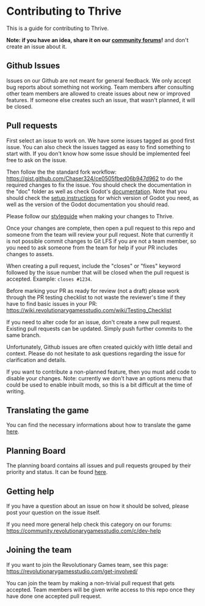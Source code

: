 # Contributing to Thrive

This is a guide for contributing to Thrive.

__Note: if you have an idea, share it on our [community
forums](https://community.revolutionarygamesstudio.com/)!__ and don't
create an issue about it.

## Github Issues

Issues on our Github are not meant for general feedback. We only
accept bug reports about something not working. Team members after
consulting other team members are allowed to create issues about new
or improved features. If someone else creates such an issue, that
wasn't planned, it will be closed.

## Pull requests

First select an issue to work on. We have some issues tagged as good
first issue. You can also check the issues tagged as easy to find
something to start with. If you don't know how some issue should be
implemented feel free to ask on the issue.

Then follow the the standard fork workflow:
https://gist.github.com/Chaser324/ce0505fbed06b947d962 to do the
required changes to fix the issue. You should check the documentation
in the "doc" folder as well as check Godot's
[documentation](https://docs.godotengine.org/en/stable/). Note that
you should check the [setup instructions](doc/setup_instructions.md)
for which version of Godot you need, as well as the version of the
Godot documentation you should read.

Please follow our [styleguide](doc/style_guide.md) when making your
changes to Thrive.

Once your changes are complete, then open a pull request to this repo
and someone from the team will review your pull request. Note that
currently it is not possible commit changes to Git LFS if you are not
a team member, so you need to ask someone from the team for help if
your PR includes changes to assets.

When creating a pull request, include the "closes" or "fixes" keyword followed
by the issue number that will be closed when the pull request is
accepted. Example: `closes #1234`.

Before marking your PR as ready for review (not a draft) please work
through the PR testing checklist to not waste the reviewer's time if
they have to find basic issues in your PR:
https://wiki.revolutionarygamesstudio.com/wiki/Testing_Checklist

If you need to alter code for an issue, don't create a new pull request.
Existing pull requests can be updated. Simply push further commits to
the same branch.

Unfortunately, Github issues are often created quickly with little detail
and context. Please do not hesitate to ask questions regarding the
issue for clarification and details.

If you want to contribute a non-planned feature, then you must add
code to disable your changes. Note: currently we don't have an options
menu that could be used to enable inbuilt mods, so this is a bit
difficult at the time of writing.

## Translating the game

You can find the necessary informations about how to translate the game [here](doc/working_with_translations.md).

## Planning Board

The planning board contains all issues and pull requests grouped
by their priority and status. It can be found [here](https://github.com/orgs/Revolutionary-Games/projects/2).

## Getting help

If you have a question about an issue on how it should be solved,
please post your question on the issue itself.

If you need more general help check this category on our forums:
https://community.revolutionarygamesstudio.com/c/dev-help

## Joining the team

If you want to join the Revolutionary Games team, see this page:
https://revolutionarygamesstudio.com/get-involved/

You can join the team by making a non-trivial pull request that gets
accepted. Team members will be given write access to this repo once
they have done one accepted pull request.
